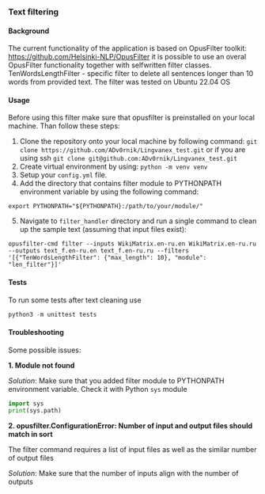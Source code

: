 ### Text filtering

#### Background 
The current functionality of the application is based on OpusFilter toolkit: https://github.com/Helsinki-NLP/OpusFilter 
it is possible to use an overal OpusFilter functionality together with selfwritten filter classes. 
TenWordsLengthFilter - specific filter to delete all sentences longer than 10 words from provided text. The filter was tested on Ubuntu 22.04 OS

#### Usage
Before using this filter make sure that opusfilter is preinstalled on your local machine. Than follow these steps:
1. Clone the repository onto your local machine by following command:
`git clone https://github.com/ADv0rnik/Lingvanex_test.git`
or if you are using ssh
`git clone git@github.com:ADv0rnik/Lingvanex_test.git`
2. Create virtual environment by using:
`python -m venv venv`
3. Setup your `config.yml` file.
4. Add the directory that contains filter module to PYTHONPATH environment variable by using the following command:
```commandline
export PYTHONPATH="${PYTHONPATH}:/path/to/your/module/"
```
5. Navigate to `filter_handler` directory and run a single command to clean up the sample text (assuming that input files exist):
```commandline
opusfilter-cmd filter --inputs WikiMatrix.en-ru.en WikiMatrix.en-ru.ru --outputs text_f.en-ru.en text_f.en-ru.ru --filters '[{"TenWordsLengthFilter": {"max_length": 10}, "module": "len_filter"}]'
```

#### Tests
To run some tests after text cleaning use
```python
python3 -m unittest tests
```

#### Troubleshooting
Some possible issues:<br>

**1. Module not found**<br>

*Solution*: Make sure that you added filter module to PYTHONPATH environment variable. Check it with Python `sys` module

```python
import sys
print(sys.path)
```

**2. opusfilter.ConfigurationError: Number of input and output files should match in sort**

The filter command requires a list of input files as well as the similar number of output files

*Solution*: Make sure that the number of inputs align with the number of outputs
